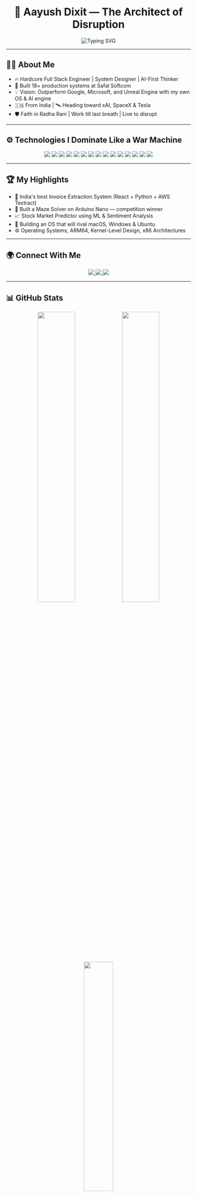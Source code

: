 <h1 align="center">🚀 Aayush Dixit — The Architect of Disruption</h1>

<p align="center">
  <img src="https://readme-typing-svg.demolab.com?font=Fira+Code&pause=1000&center=true&vCenter=true&width=440&lines=Full+Stack+Engineer+%7C+AI+Innovator;Built+India's+Top+Invoice+System;Ex-TCS+%7C+SpaceX+xAI+Dreamer;Building+World's+Most+Efficient+OS+%26+AI" alt="Typing SVG" />
</p>

---

## 👨‍💻 About Me

- 🔥 Hardcore Full Stack Engineer | System Designer | AI-First Thinker  
- 🧠 Built 18+ production systems at Safal Softcom  
- 💡 Vision: Outperform Google, Microsoft, and Unreal Engine with my own OS & AI engine  
- 🇮🇳 From India | 🛰️ Heading toward xAI, SpaceX & Tesla  
- 🛡️ Faith in Radha Rani | Work till last breath | Live to disrupt  

---

## ⚙️ Technologies I Dominate Like a War Machine

<p align="center">
  <img src="https://img.shields.io/badge/JavaScript-F7DF1E?style=for-the-badge&logo=javascript&logoColor=black"/>
  <img src="https://img.shields.io/badge/TypeScript-3178C6?style=for-the-badge&logo=typescript&logoColor=white"/>
  <img src="https://img.shields.io/badge/Python-3776AB?style=for-the-badge&logo=python&logoColor=white"/>
  <img src="https://img.shields.io/badge/C++-00599C?style=for-the-badge&logo=c%2b%2b&logoColor=white"/>
  <img src="https://img.shields.io/badge/Node.js-339933?style=for-the-badge&logo=nodedotjs&logoColor=white"/>
  <img src="https://img.shields.io/badge/Express.js-000000?style=for-the-badge&logo=express&logoColor=white"/>
  <img src="https://img.shields.io/badge/React-20232A?style=for-the-badge&logo=react&logoColor=61DAFB"/>
  <img src="https://img.shields.io/badge/Next.js-000000?style=for-the-badge&logo=nextdotjs&logoColor=white"/>
  <img src="https://img.shields.io/badge/TailwindCSS-06B6D4?style=for-the-badge&logo=tailwindcss&logoColor=white"/>
  <img src="https://img.shields.io/badge/AWS-232F3E?style=for-the-badge&logo=amazon-aws&logoColor=white"/>
  <img src="https://img.shields.io/badge/Docker-2496ED?style=for-the-badge&logo=docker&logoColor=white"/>
  <img src="https://img.shields.io/badge/MongoDB-47A248?style=for-the-badge&logo=mongodb&logoColor=white"/>
  <img src="https://img.shields.io/badge/PostgreSQL-4169E1?style=for-the-badge&logo=postgresql&logoColor=white"/>
  <img src="https://img.shields.io/badge/Linux-FCC624?style=for-the-badge&logo=linux&logoColor=black"/>
  <img src="https://img.shields.io/badge/GitHub%20Actions-2088FF?style=for-the-badge&logo=github-actions&logoColor=white"/>
</p>

---

## 🏆 My Highlights

- 🧾 India's best Invoice Extraction System (React + Python + AWS Textract)
- 🚀 Built a Maze Solver on Arduino Nano — competition winner
- 📈 Stock Market Predictor using ML & Sentiment Analysis
- 🧠 Building an OS that will rival macOS, Windows & Ubuntu
- ⚙️ Operating Systems, ARM64, Kernel-Level Design, x86 Architectures

---

## 🌍 Connect With Me

<p align="center">
  <a href="https://linkedin.com/in/aayushsinghdixit" target="_blank">
    <img src="https://img.shields.io/badge/LinkedIn-Aayush Dixit-blue?style=for-the-badge&logo=linkedin" />
  </a>
  <a href="https://twitter.com/aayushsinghdixit" target="_blank">
    <img src="https://img.shields.io/badge/Twitter-%40aayushsinghdixit-1DA1F2?style=for-the-badge&logo=twitter&logoColor=white" />
  </a>
  <a href="https://aayushsinghdixit.com" target="_blank">
    <img src="https://img.shields.io/badge/Portfolio-aayushsinghdixit.com-0A66C2?style=for-the-badge&logo=vercel&logoColor=white" />
  </a>
</p>

---

## 📊 GitHub Stats

<p align="center">
  <img src="https://github-readme-stats.vercel.app/api?username=Aayush7352&show_icons=true&theme=radical" width="45%" />
  <img src="https://github-readme-streak-stats.herokuapp.com/?user=Aayush7352&theme=radical" width="45%" />
</p>

<p align="center">
  <img src="https://github-readme-stats.vercel.app/api/top-langs/?username=Aayush7352&layout=compact&theme=radical" width="40%" />
</p>

---

## 💬 Quote I Live By

> **“If they say it's impossible — do it twice.”**

---

### 👑 Let the world watch.  
**I’m Aayush. I don’t code to survive. I code to rewrite what’s possible.**
